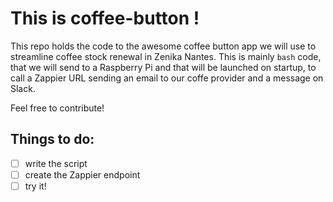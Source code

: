 # This is coffee-button !

This repo holds the code to the awesome coffee button app we will use to streamline coffee stock renewal in Zenika Nantes.
This is mainly `bash` code, that we will send to a Raspberry Pi and that will be launched on startup, to call a Zappier URL sending an email to our coffe provider and a message on Slack.

Feel free to contribute!

## Things to do:

 - [ ] write the script
 - [ ] create the Zappier endpoint
 - [ ] try it!
